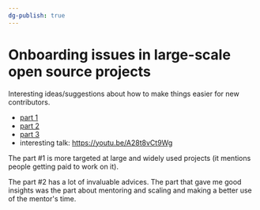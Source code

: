 ```yaml
---
dg-publish: true
---
```

# Onboarding issues in large-scale open source projects

Interesting ideas/suggestions about how to make things easier for new contributors.

- [part 1](http://ellenkorbes.com/onboarding_issues_pt1/)
- [part 2](http://ellenkorbes.com/onboarding_issues_pt2/)
- [part 3](http://ellenkorbes.com/onboarding_issues_pt3/)
- interesting talk: <https://youtu.be/A28t8vCt9Wg>

The part #1 is more targeted at large and widely used projects (it mentions people getting paid to work on it).

The part #2 has a lot of invaluable advices. The part that gave me good insights was the part about mentoring and scaling and making a better use of the mentor's time.

